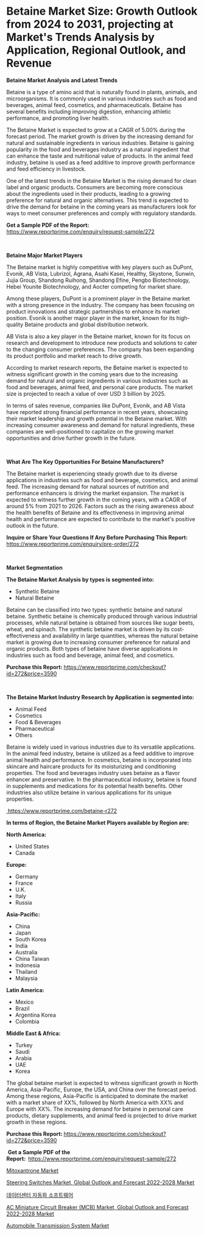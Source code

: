 <p><h1>Betaine Market Size: Growth Outlook from 2024 to 2031, projecting at Market's Trends Analysis by Application, Regional Outlook, and Revenue</h1></p><p><strong>Betaine Market Analysis and Latest Trends</strong></p>
<p><p>Betaine is a type of amino acid that is naturally found in plants, animals, and microorganisms. It is commonly used in various industries such as food and beverages, animal feed, cosmetics, and pharmaceuticals. Betaine has several benefits including improving digestion, enhancing athletic performance, and promoting liver health.</p><p>The Betaine Market is expected to grow at a CAGR of 5.00% during the forecast period. The market growth is driven by the increasing demand for natural and sustainable ingredients in various industries. Betaine is gaining popularity in the food and beverages industry as a natural ingredient that can enhance the taste and nutritional value of products. In the animal feed industry, betaine is used as a feed additive to improve growth performance and feed efficiency in livestock. </p><p>One of the latest trends in the Betaine Market is the rising demand for clean label and organic products. Consumers are becoming more conscious about the ingredients used in their products, leading to a growing preference for natural and organic alternatives. This trend is expected to drive the demand for betaine in the coming years as manufacturers look for ways to meet consumer preferences and comply with regulatory standards.</p></p>
<p><strong>Get a Sample PDF of the Report:&nbsp;</strong> <a href="https://www.reportprime.com/enquiry/request-sample/272">https://www.reportprime.com/enquiry/request-sample/272</a></p>
<p>&nbsp;</p>
<p><strong>Betaine Major Market Players</strong></p>
<p><p>The Betaine market is highly competitive with key players such as DuPont, Evonik, AB Vista, Lubrizol, Agrana, Asahi Kasei, Healthy, Skystone, Sunwin, Jujia Group, Shandong Ruihong, Shandong Efine, Pengbo Biotechnology, Hebei Younite Biotechnology, and Aocter competing for market share. </p><p>Among these players, DuPont is a prominent player in the Betaine market with a strong presence in the industry. The company has been focusing on product innovations and strategic partnerships to enhance its market position. Evonik is another major player in the market, known for its high-quality Betaine products and global distribution network. </p><p>AB Vista is also a key player in the Betaine market, known for its focus on research and development to introduce new products and solutions to cater to the changing consumer preferences. The company has been expanding its product portfolio and market reach to drive growth.</p><p>According to market research reports, the Betaine market is expected to witness significant growth in the coming years due to the increasing demand for natural and organic ingredients in various industries such as food and beverages, animal feed, and personal care products. The market size is projected to reach a value of over USD 3 billion by 2025.</p><p>In terms of sales revenue, companies like DuPont, Evonik, and AB Vista have reported strong financial performance in recent years, showcasing their market leadership and growth potential in the Betaine market. With increasing consumer awareness and demand for natural ingredients, these companies are well-positioned to capitalize on the growing market opportunities and drive further growth in the future.</p></p>
<p>&nbsp;</p>
<p><strong>What Are The Key Opportunities For Betaine Manufacturers?</strong></p>
<p><p>The Betaine market is experiencing steady growth due to its diverse applications in industries such as food and beverage, cosmetics, and animal feed. The increasing demand for natural sources of nutrition and performance enhancers is driving the market expansion. The market is expected to witness further growth in the coming years, with a CAGR of around 5% from 2021 to 2026. Factors such as the rising awareness about the health benefits of Betaine and its effectiveness in improving animal health and performance are expected to contribute to the market's positive outlook in the future.</p></p>
<p><strong>Inquire or Share Your Questions If Any Before Purchasing This Report:</strong> <a href="https://www.reportprime.com/enquiry/pre-order/272">https://www.reportprime.com/enquiry/pre-order/272</a></p>
<p>&nbsp;</p>
<p><strong>Market Segmentation</strong></p>
<p><strong>The Betaine Market Analysis by types is segmented into:</strong></p>
<p><ul><li>Synthetic Betaine</li><li>Natural Betaine</li></ul></p>
<p><p>Betaine can be classified into two types: synthetic betaine and natural betaine. Synthetic betaine is chemically produced through various industrial processes, while natural betaine is obtained from sources like sugar beets, wheat, and spinach. The synthetic betaine market is driven by its cost-effectiveness and availability in large quantities, whereas the natural betaine market is growing due to increasing consumer preference for natural and organic products. Both types of betaine have diverse applications in industries such as food and beverage, animal feed, and cosmetics.</p></p>
<p><strong>Purchase this Report:&nbsp;</strong><a href="https://www.reportprime.com/checkout?id=272&price=3590">https://www.reportprime.com/checkout?id=272&price=3590</a></p>
<p>&nbsp;</p>
<p><strong>The Betaine Market Industry Research by Application is segmented into:</strong></p>
<p><ul><li>Animal Feed</li><li>Cosmetics</li><li>Food & Beverages</li><li>Pharmaceutical</li><li>Others</li></ul></p>
<p><p>Betaine is widely used in various industries due to its versatile applications. In the animal feed industry, betaine is utilized as a feed additive to improve animal health and performance. In cosmetics, betaine is incorporated into skincare and haircare products for its moisturizing and conditioning properties. The food and beverages industry uses betaine as a flavor enhancer and preservative. In the pharmaceutical industry, betaine is found in supplements and medications for its potential health benefits. Other industries also utilize betaine in various applications for its unique properties.</p></p>
<p><a href="https://www.reportprime.com/betaine-r272">&nbsp;https://www.reportprime.com/betaine-r272</a></p>
<p><strong>In terms of Region, the Betaine Market Players available by Region are:</strong></p>
<p>
    <p> <strong> North America: </strong>
        <ul>
            <li>United States</li>
            <li>Canada</li>
        </ul>
        </p> 
    <p> <strong> Europe: </strong>
        <ul>
            <li>Germany</li>
            <li>France</li>
            <li>U.K.</li>
            <li>Italy</li>
            <li>Russia</li>
        </ul>
        </p> 
    <p> <strong> Asia-Pacific: </strong>
        <ul>
            <li>China</li>
            <li>Japan</li>
            <li>South Korea</li>
            <li>India</li>
            <li>Australia</li>
            <li>China Taiwan</li>
            <li>Indonesia</li>
            <li>Thailand</li>
            <li>Malaysia</li>
        </ul>
        </p> 
    <p> <strong> Latin America: </strong>
        <ul>
            <li>Mexico</li>
            <li>Brazil</li>
            <li>Argentina Korea</li>
            <li>Colombia</li>
        </ul>
        </p> 
    <p> <strong> Middle East & Africa: </strong>
        <ul>
            <li>Turkey</li>
            <li>Saudi</li>
            <li>Arabia</li>
            <li>UAE</li>
            <li>Korea</li>
        </ul>
    </p>
    </p>
<p><p>The global betaine market is expected to witness significant growth in North America, Asia-Pacific, Europe, the USA, and China over the forecast period. Among these regions, Asia-Pacific is anticipated to dominate the market with a market share of XX%, followed by North America with XX% and Europe with XX%. The increasing demand for betaine in personal care products, dietary supplements, and animal feed is projected to drive market growth in these regions.</p></p>
<p><strong>Purchase this Report: </strong><a href="https://www.reportprime.com/checkout?id=272&price=3590">https://www.reportprime.com/checkout?id=272&price=3590</a></p>
<p>&nbsp;<strong>Get a Sample PDF of the Report:&nbsp;&nbsp;</strong><a href="https://www.reportprime.com/enquiry/request-sample/272">https://www.reportprime.com/enquiry/request-sample/272</a></p>
<p><strong></strong></p>
<p><p><a href="https://www.linkedin.com/pulse/mitoxantrone-market-size-amp-share-analysis-growth-trends-ipwwe">Mitoxantrone Market</a></p><p><a href="https://medium.com/@soloncarter1929/global-steering-switches-market-global-outlook-and-forecast-2022-2028-market-by-product-type-by-1e6611452cb9">Steering Switches Market, Global Outlook and Forecast 2022-2028 Market</a></p><p><a href="https://medium.com/@darterriusjenkin/%EB%8D%B0%EC%9D%B4%ED%84%B0-%EC%84%BC%ED%84%B0-%EC%9E%90%EB%8F%99%ED%99%94-%EC%86%8C%ED%94%84%ED%8A%B8%EC%9B%A8%EC%96%B4-%EC%8B%9C%EC%9E%A5-%EC%A0%90%EC%9C%A0%EC%9C%A8-%EB%B0%8F-%EC%8B%A0%EA%B7%9C-%ED%8A%B8%EB%A0%8C%EB%93%9C-%EB%B6%84%EC%84%9D-%EC%A2%85%EB%A5%98-%EC%9D%91%EC%9A%A9-%EC%B5%9C%EC%A2%85-%EC%82%AC%EC%9A%A9-%EB%B0%8F-2024%EB%85%84%EB%B6%80%ED%84%B0-2031%EB%85%84%EA%B9%8C%EC%A7%80%EC%9D%98-%EC%98%88%EC%B8%A1%EC%97%90-%EB%94%B0%EB%9D%BC-733051349aae">데이터센터 자동화 소프트웨어</a></p><p><a href="https://medium.com/@soloncarter1929/global-ac-miniature-circuit-breaker-mcb-market-global-outlook-and-forecast-2022-2028-market-6132d37e2fa2">AC Miniature Circuit Breaker (MCB) Market, Global Outlook and Forecast 2022-2028 Market</a></p><p><a href="https://issuu.com/reportprime-2/docs/automobile-transmission-system-market-size-2030.pp">Automobile Transmission System Market</a></p></p>